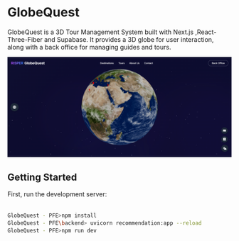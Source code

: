 
# GlobeQuest

GlobeQuest is a 3D Tour Management System built with Next.js ,React-Three-Fiber and Supabase. It provides a 3D globe for user interaction, along with a back office for managing guides and tours.

![GlobeQuest Logo](./public/demo_cap.png)

## Getting Started

First, run the development server:

```bash

GlobeQuest - PFE>npm install
GlobeQuest - PFE\backend> uvicorn recommendation:app --reload
GlobeQuest - PFE>npm run dev


```



